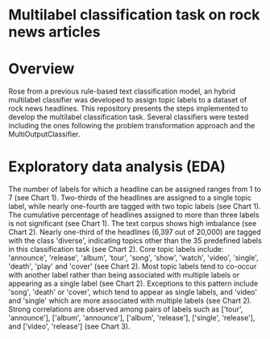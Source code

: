 # Multilabel classification task on rock news articles
# Overview
Rose from a previous rule-based text classification model, an hybrid multilabel classifier was developed to assign topic labels to a dataset of rock news headlines. This repository presents the steps implemented to develop the multilabel classification task. Several classifiers were tested including the ones following the problem transformation approach and the MultiOutputClassifier.

# Exploratory data analysis (EDA)
The number of labels for which a headline can be assigned ranges from 1 to 7 (see Chart 1).
Two-thirds of the headlines are assigned to a single topic label, while nearly one-fourth are tagged with two topic labels (see Chart 1).
The cumulative percentage of headlines assigned to more than three labels is not significant (see Chart 1).
The text corpus shows high imbalance (see Chart 2). 
Nearly one-third of the headlines (6,397 out of 20,000) are tagged with the class 'diverse', indicating topics other than the 35 predefined labels in this classification task (see Chart 2).
Core topic labels include: 'announce', 'release', 'album', 'tour', 'song', 'show', 'watch', 'video', 'single', 'death', 'play' and 'cover' (see Chart 2).
Most topic labels tend to co-occur with another label rather than being associated with multiple labels or appearing as a single label (see Chart 2).
Exceptions to this pattern include 'song', 'death' or 'cover', which tend to appear as single labels, and 'video' and 'single' which are more associated with multiple labels (see Chart 2).
Strong correlations are observed among pairs of labels such as ['tour', 'announce'], ['album', 'announce'], ['album', 'release'], ['single', 'release'], and ['video', 'release'] (see Chart 3).

